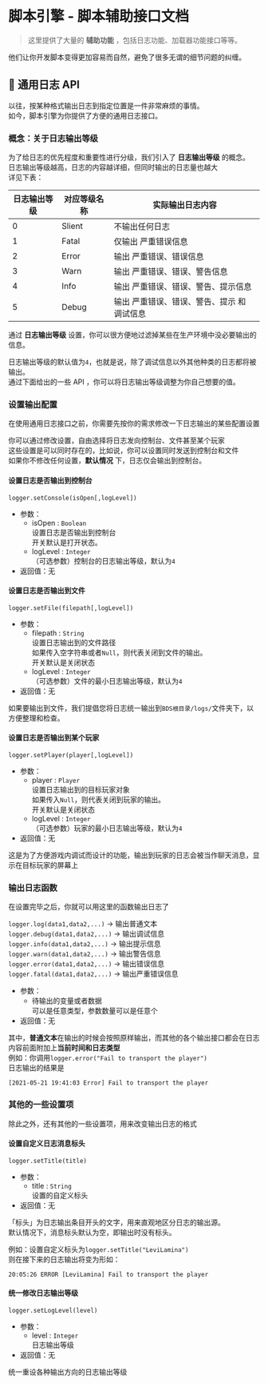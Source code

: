 # 脚本引擎 - 脚本辅助接口文档

> 这里提供了大量的 **辅助功能** ，包括日志功能、加载器功能接口等等。

他们让你开发脚本变得更加容易而自然，避免了很多无谓的细节问题的纠缠。

## 📅 通用日志 API

以往，按某种格式输出日志到指定位置是一件非常麻烦的事情。  
如今，脚本引擎为你提供了方便的通用日志接口。

### 概念：关于日志输出等级

为了给日志的优先程度和重要性进行分级，我们引入了 **日志输出等级** 的概念。  
日志输出等级越高，日志的内容越详细，但同时输出的日志量也越大  
详见下表：

| 日志输出等级 | 对应等级名称 | 实际输出日志内容                |
|--------|--------|-------------------------|
| 0      | Slient | 不输出任何日志                 |
| 1      | Fatal  | 仅输出 严重错误信息              |
| 2      | Error  | 输出 严重错误、错误信息            |
| 3      | Warn   | 输出 严重错误、错误、警告信息         |
| 4      | Info   | 输出 严重错误、错误、警告、提示信息      |
| 5      | Debug  | 输出 严重错误、错误、警告、提示 和 调试信息 |

通过 **日志输出等级** 设置，你可以很方便地过滤掉某些在生产环境中没必要输出的信息。

日志输出等级的默认值为`4`，也就是说，除了调试信息以外其他种类的日志都将被输出。  
通过下面给出的一些 API ，你可以将日志输出等级调整为你自己想要的值。

### 设置输出配置

在使用通用日志接口之前，你需要先按你的需求修改一下日志输出的某些配置设置

你可以通过修改设置，自由选择将日志发向控制台、文件甚至某个玩家  
这些设置是可以同时存在的，比如说，你可以设置同时发送到控制台和文件  
如果你不修改任何设置，**默认情况** 下，日志仅会输出到控制台。

#### 设置日志是否输出到控制台

`logger.setConsole(isOpen[,logLevel])`

- 参数：
    - isOpen : `Boolean`  
      设置日志是否输出到控制台  
      开关默认是打开状态。
    - logLevel : `Integer`  
      （可选参数）控制台的日志输出等级，默认为`4`
- 返回值：无

#### 设置日志是否输出到文件

`logger.setFile(filepath[,logLevel])`

- 参数：
    - filepath : `String`  
      设置日志输出到的文件路径  
      如果传入空字符串或者`Null`，则代表关闭到文件的输出。  
      开关默认是关闭状态
    - logLevel : `Integer`  
      （可选参数）文件的最小日志输出等级，默认为`4`
- 返回值：无

如果要输出到文件，我们提倡您将日志统一输出到`BDS根目录/logs/`文件夹下，以方便整理和检查。

#### 设置日志是否输出到某个玩家

`logger.setPlayer(player[,logLevel])`

- 参数：
    - player : `Player`  
      设置日志输出到的目标玩家对象  
      如果传入`Null`，则代表关闭到玩家的输出。  
      开关默认是关闭状态
    - logLevel : `Integer`  
      （可选参数）玩家的最小日志输出等级，默认为`4`
- 返回值：无

这是为了方便游戏内调试而设计的功能，输出到玩家的日志会被当作聊天消息，显示在目标玩家的屏幕上

### 输出日志函数

在设置完毕之后，你就可以用这里的函数输出日志了

`logger.log(data1,data2,...)` -> 输出普通文本  
`logger.debug(data1,data2,...)` -> 输出调试信息  
`logger.info(data1,data2,...)`  -> 输出提示信息  
`logger.warn(data1,data2,...)`  -> 输出警告信息  
`logger.error(data1,data2,...)`  -> 输出错误信息  
`logger.fatal(data1,data2,...)`  -> 输出严重错误信息

- 参数：
    - 待输出的变量或者数据  
      可以是任意类型，参数数量可以是任意个
- 返回值：无

其中，**普通文本**在输出的时候会按照原样输出，而其他的各个输出接口都会在日志内容前面附加上**当前时间和日志类型**  
例如：你调用`logger.error("Fail to transport the player")`  
日志输出的结果是

```log
[2021-05-21 19:41:03 Error] Fail to transport the player
```

### 其他的一些设置项

除此之外，还有其他的一些设置项，用来改变输出日志的格式

#### 设置自定义日志消息标头

`logger.setTitle(title)`

- 参数：
    - title : `String`  
      设置的自定义标头
- 返回值：无

「标头」为日志输出条目开头的文字，用来直观地区分日志的输出源。  
默认情况下，消息标头默认为空，即输出时没有标头。

例如：设置自定义标头为`logger.setTitle("LeviLamina")`  
则在接下来的日志输出将变为形如：

```log
20:05:26 ERROR [LeviLamina] Fail to transport the player
```

#### 统一修改日志输出等级

`logger.setLogLevel(level)`

- 参数：
    - level : `Integer`  
      日志输出等级
- 返回值：无

统一重设各种输出方向的日志输出等级  

